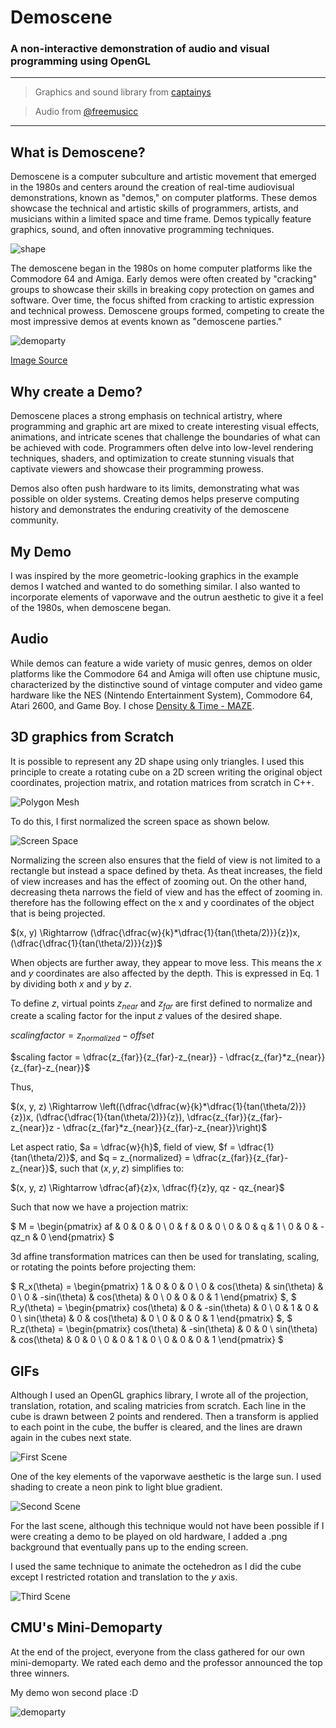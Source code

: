 # **Demoscene**

### A non-interactive demonstration of audio and visual programming using OpenGL

---

> Graphics and sound library from [captainys](https://github.com/captainys)

> Audio from [@freemusicc](https://www.youtube.com/watch?v=OuRvOCf9mJ4&ab_channel=FreeMusic)

---

## **What is Demoscene?**

Demoscene is a computer subculture and artistic movement that emerged in the 1980s and centers around the creation of real-time audiovisual demonstrations, known as "demos," on computer platforms. These demos showcase the technical and artistic skills of programmers, artists, and musicians within a limited space and time frame. Demos typically feature graphics, sound, and often innovative programming techniques.

![shape](images/demoscene_example.gif)

The demoscene began in the 1980s on home computer platforms like the Commodore 64 and Amiga. Early demos were often created by "cracking" groups to showcase their skills in breaking copy protection on games and software. Over time, the focus shifted from cracking to artistic expression and technical prowess. Demoscene groups formed, competing to create the most impressive demos at events known as "demoscene parties."

![demoparty](images/demoparty.jpeg)

[Image Source](https://www.teodor.no/commodore/the-demo-scene)

## **Why create a Demo?**

Demoscene places a strong emphasis on technical artistry, where programming and graphic art are mixed to create interesting visual effects, animations, and intricate scenes that challenge the boundaries of what can be achieved with code. Programmers often delve into low-level rendering techniques, shaders, and optimization to create stunning visuals that captivate viewers and showcase their programming prowess.

Demos also often push hardware to its limits, demonstrating what was possible on older systems. Creating demos helps preserve computing history and demonstrates the enduring creativity of the demoscene community.

## **My Demo**

I was inspired by the more geometric-looking graphics in the example demos I watched and wanted to do something similar. I also wanted to incorporate elements of vaporwave and the outrun aesthetic to give it a feel of the 1980s, when demoscene began.

## Audio

While demos can feature a wide variety of music genres, demos on older platforms like the Commodore 64 and Amiga will often use chiptune music, characterized by the distinctive sound of vintage computer and video game hardware like the NES (Nintendo Entertainment System), Commodore 64, Atari 2600, and Game Boy. I chose [Density & Time - MAZE](https://www.youtube.com/watch?v=OuRvOCf9mJ4&ab_channel=FreeMusic).

## 3D graphics from Scratch

It is possible to represent any 2D shape using only triangles. I used this principle to create a rotating cube on a 2D screen writing the original object coordinates, projection matrix, and rotation matrices from scratch in C++.

![Polygon Mesh](images/polygon_mesh.png)

To do this, I first normalized the screen space as shown below.

![Screen Space](images/normalize.png)

Normalizing the screen also ensures that the field of view is not limited to a rectangle but instead a space defined by theta. As theat increases, the field of view increases and has the effect of zooming out. On the other hand, decreasing theta narrows the field of view and has the effect of zooming in. therefore has the following effect on the x and y coordinates of the object that is being projected.

$(x, y) \Rightarrow (\dfrac{\dfrac{w}{k}*\dfrac{1}{tan(\theta/2)}}{z})x, (\dfrac{\dfrac{1}{tan(\theta/2)}}{z})$

When objects are further away, they appear to move less. This means the $x$ and $y$ coordinates are also affected by the depth. This is expressed in Eq. 1 by dividing both $x$ and $y$ by $z$.

To define $z$, virtual points $z_{near}$ and $z_{far}$ are first defined to normalize and create a scaling factor for the input $z$ values of the desired shape.

$scaling factor = z_{normalized} - offset$

$scaling factor = \dfrac{z_{far}}{z_{far}-z_{near}} - \dfrac{z_{far}*z_{near}}{z_{far}-z_{near}}$

Thus,

$(x, y, z) \Rightarrow \left((\dfrac{\dfrac{w}{k}*\dfrac{1}{tan(\theta/2)}}{z})x, (\dfrac{\dfrac{1}{tan(\theta/2)}}{z}), \dfrac{z_{far}}{z_{far}-z_{near}}z - \dfrac{z_{far}*z_{near}}{z_{far}-z_{near}}\right)$

Let aspect ratio, $a = \dfrac{w}{h}$, field of view, $f = \dfrac{1}{tan(\theta/2)}$, and $q = z_{normalized} = \dfrac{z_{far}}{z_{far}-z_{near}}$, such that $(x, y, z)$ simplifies to:

$(x, y, z) \Rightarrow \dfrac{af}{z}x, \dfrac{f}{z}y, qz - qz_{near}$

Such that now we have a projection matrix:

$ M = \begin{pmatrix}
af & 0 & 0 & 0 \\
0 & f & 0 & 0 \\
0 & 0 & q & 1 \\
0 & 0 & -qz_n & 0
\end{pmatrix} $

3d affine transformation matrices can then be used for translating, scaling, or rotating the points before projecting them:

$ R_x(\theta) = \begin{pmatrix}
1 & 0 & 0 & 0 \\
0 & cos(\theta) & sin(\theta) & 0 \\
0 & -sin(\theta) & cos(\theta) & 0 \\
0 & 0 & 0 & 1
\end{pmatrix}
$, 
$ R_y(\theta) = \begin{pmatrix}
cos(\theta) & 0 & -sin(\theta) & 0 \\
0 & 1 & 0 & 0 \\
sin(\theta) & 0 & cos(\theta) & 0 \\
0 & 0 & 0 & 1
\end{pmatrix}
$,
$ R_z(\theta) = \begin{pmatrix}
cos(\theta) & -sin(\theta) & 0 & 0 \\
sin(\theta) & cos(\theta) & 0 & 0 \\
0 & 0 & 1 & 0 \\
0 & 0 & 0 & 1
\end{pmatrix}
$

## **GIFs**

Although I used an OpenGL graphics library, I wrote all of the projection, translation, rotation, and scaling matricies from scratch. Each line in the cube is drawn between 2 points and rendered. Then a transform is applied to each point in the cube, the buffer is cleared, and the lines are drawn again in the cubes next state.

![First Scene](gifs/1.gif)

One of the key elements of the vaporwave aesthetic is the large sun. I used shading to create a neon pink to light blue gradient.

![Second Scene](gifs/2.gif)

For the last scene, although this technique would not have been possible if I were creating a demo to be played on old hardware, I added a .png background that eventually pans up to the ending screen.

I used the same technique to animate the octehedron as I did the cube except I restricted rotation and translation to the $y$ axis.

![Third Scene](gifs/3.gif)

## **CMU's Mini-Demoparty**

At the end of the project, everyone from the class gathered for our own mini-demoparty. We rated each demo and the professor announced the top three winners.

My demo won second place :D

![demoparty](images/cmu_demoparty.jpg)
